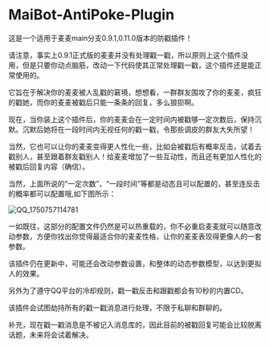 # MaiBot-AntiPoke-Plugin

这是一个适用于麦麦main分支0.9.1,0.11.0版本的防戳插件！

请注意，事实上0.9.1正式版的麦麦并没有处理戳一戳，所以原则上这个插件没用，但是只要你动点脑筋，改动一下代码使其正常处理戳一戳，这个插件还是能正常使用的。

它旨在于解决你的麦麦被人乱戳的窘境，想想看，一群群友围攻了你的麦麦，疯狂的戳她，而你的麦麦被戳后只能一条条的回复，多么狼狈啊。

现在，当你装上这个插件后，你的麦麦会在一定时间内被戳够一定次数后，保持沉默。沉默后她将在一段时间内无视任何的戳一戳，令那些调皮的群友大失所望！

当然，它也可以让你的麦麦变得更人性化一些，比如会被戳后有概率反击，试着去戳别人，甚至跟着群友戳别人！给麦麦增加了一些互动性，而且还有更加人性化的被戳后回复内容（确信）。

当然，上面所说的“一定次数”，“一段时间”等都是动态且可以配置的，甚至连反击的概率都可以配置哦,如下图所示：

![QQ_1750757114781](https://github.com/user-attachments/assets/c252566d-b92e-4e3e-a071-817a3bcf4128)

一如既往，这部分的配置文件仍然是可以热重载的，你不必重启麦麦就可以随意改动参数，方便你找出你觉得最适合你的麦麦性格，让你的麦麦表现得更像人的一套参数。

该插件仍在更新中，可能还会改动参数设置，和整体的动态参数模型，以达到更拟人的效果。

另外为了遵守QQ平台的冷却规则，戳一戳反击和跟戳都会有10秒的内置CD。

该插件会试图劫持所有的戳一戳消息进行处理，不限于私聊和群聊的。

补充，现在戳一戳消息是不被记入消息库的，因此目前的被戳回复可能会比较脱离话题，未来将会试着解决。
